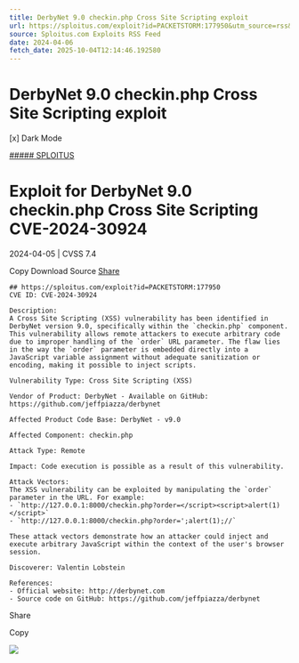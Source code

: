 ```yaml
---
title: DerbyNet 9.0 checkin.php Cross Site Scripting exploit
url: https://sploitus.com/exploit?id=PACKETSTORM:177950&utm_source=rss&utm_medium=rss
source: Sploitus.com Exploits RSS Feed
date: 2024-04-06
fetch_date: 2025-10-04T12:14:46.192580
---
```


# DerbyNet 9.0 checkin.php Cross Site Scripting exploit

[x]
Dark Mode

[##### SPLOITUS](/)

# Exploit for DerbyNet 9.0 checkin.php Cross Site Scripting CVE-2024-30924

2024-04-05 | CVSS 7.4

Copy
Download
Source
[Share](#share-url)

```
## https://sploitus.com/exploit?id=PACKETSTORM:177950
CVE ID: CVE-2024-30924

Description:
A Cross Site Scripting (XSS) vulnerability has been identified in DerbyNet version 9.0, specifically within the `checkin.php` component. This vulnerability allows remote attackers to execute arbitrary code due to improper handling of the `order` URL parameter. The flaw lies in the way the `order` parameter is embedded directly into a JavaScript variable assignment without adequate sanitization or encoding, making it possible to inject scripts.

Vulnerability Type: Cross Site Scripting (XSS)

Vendor of Product: DerbyNet - Available on GitHub: https://github.com/jeffpiazza/derbynet

Affected Product Code Base: DerbyNet - v9.0

Affected Component: checkin.php

Attack Type: Remote

Impact: Code execution is possible as a result of this vulnerability.

Attack Vectors:
The XSS vulnerability can be exploited by manipulating the `order` parameter in the URL. For example:
- `http://127.0.0.1:8000/checkin.php?order=</script><script>alert(1)</script>`
- `http://127.0.0.1:8000/checkin.php?order=';alert(1);//`

These attack vectors demonstrate how an attacker could inject and execute arbitrary JavaScript within the context of the user's browser session.

Discoverer: Valentin Lobstein

References:
- Official website: http://derbynet.com
- Source code on GitHub: https://github.com/jeffpiazza/derbynet
```

Share

Copy

![](https://mc.yandex.ru/watch/54912310)